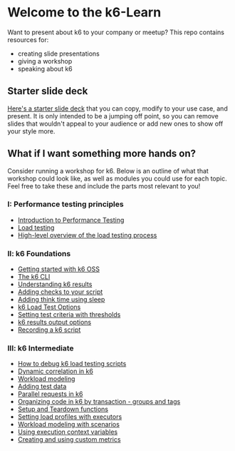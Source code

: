 # Welcome to the k6-Learn

Want to present about k6 to your company or meetup? This repo contains resources for:
- creating slide presentations
- giving a workshop
- speaking about k6

## Starter slide deck

[Here's a starter slide deck](https://docs.google.com/presentation/d/1gviRg7RTzT0Y2_5WPBADyn5xpa96PIqWivGAThNW6pM/edit?usp=sharing) that you can copy, modify to your use case, and present. It is only intended to be a jumping off point, so you can remove slides that wouldn't appeal to your audience or add new ones to show off your style more.

## What if I want something more hands on?

Consider running a workshop for k6. Below is an outline of what that workshop could look like, as well as modules you could use for each topic. Feel free to take these and include the parts most relevant to you!

### I: Performance testing principles

- [Introduction to Performance Testing](Modules/Introduction-to-Performance-Testing.md)
- [Load testing](Modules/Load-Testing.md)
- [High-level overview of the load testing process](Modules/High-level-overview-of-the-load-testing-process.md)

### II: k6 Foundations

- [Getting started with k6 OSS](Modules/Getting-started-with-k6-OSS.md)
- [The k6 CLI](Modules/The-k6-CLI.md)
- [Understanding k6 results](Modules/Understanding-k6-results.md)
- [Adding checks to your script](Modules/Adding-checks-to-your-script.md)
- [Adding think time using sleep](Modules/Adding-think-time-using-sleep.md)
- [k6 Load Test Options](Modules/k6-Load-Test-Options.md)
- [Setting test criteria with thresholds](Modules/Setting-test-criteria-with-thresholds.md)
- [k6 results output options](Modules/k6-results-output-options.md)
- [Recording a k6 script](Modules/Recording-a-k6-script.md)

### III: k6 Intermediate

- [How to debug k6 load testing scripts](Modules/How-to-debug-k6-load-testing-scripts.md)
- [Dynamic correlation in k6](Modules/Dynamic-correlation-in-k6.md)
- [Workload modeling](Modules/Workload-modeling.md)
- [Adding test data](Modules/Adding-test-data.md)
- [Parallel requests in k6](Modules/Parallel-requests-in-k6.md)
- [Organizing code in k6 by transaction - groups and tags](Modules/Organizing-code-in-k6-by-transaction---groups-and-tags.md)
- [Setup and Teardown functions](Modules/Setup-and-Teardown-functions.md)
- [Setting load profiles with executors](Modules/Setting-load-profiles-with-executors.md)
- [Workload modeling with scenarios](Modules/Workload-modeling-with-scenarios.md)
- [Using execution context variables](Modules/Using-execution-context-variables.md)
- [Creating and using custom metrics](Modules/Creating-and-using-custom-metrics.md)
